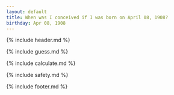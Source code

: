 ```yaml
---
layout: default
title: When was I conceived if I was born on April 08, 1908?
birthday: Apr 08, 1908
---
```


{% include header.md %}

{% include guess.md %}

{% include calculate.md %}

{% include safety.md %}

{% include footer.md %}



